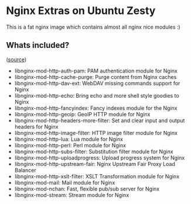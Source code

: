 # Nginx Extras on Ubuntu Zesty
This is a fat nginx image which contains almost all nginx nice modules :)

## Whats included? 
([source](http://packages.ubuntu.com/zesty/nginx-extras))
- libnginx-mod-http-auth-pam: PAM authentication module for Nginx
- libnginx-mod-http-cache-purge: Purge content from Nginx caches
- libnginx-mod-http-dav-ext: WebDAV missing commands support for Nginx
- libnginx-mod-http-echo: Bring echo and more shell style goodies to Nginx
- libnginx-mod-http-fancyindex: Fancy indexes module for the Nginx
- libnginx-mod-http-geoip: GeoIP HTTP module for Nginx
- libnginx-mod-http-headers-more-filter: Set and clear input and output headers for Nginx
- libnginx-mod-http-image-filter: HTTP image filter module for Nginx
- libnginx-mod-http-lua: Lua module for Nginx
- libnginx-mod-http-perl: Perl module for Nginx
- libnginx-mod-http-subs-filter: Substitution filter module for Nginx
- libnginx-mod-http-uploadprogress: Upload progress system for Nginx
- libnginx-mod-http-upstream-fair: Nginx Upstream Fair Proxy Load Balancer
- libnginx-mod-http-xslt-filter: XSLT Transformation module for Nginx
- libnginx-mod-mail: Mail module for Nginx
- libnginx-mod-nchan: Fast, flexible pub/sub server for Nginx
- libnginx-mod-stream: Stream module for Nginx
